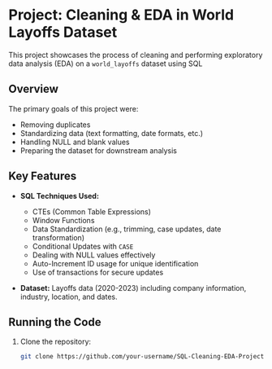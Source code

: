 # Project: Cleaning & EDA in World Layoffs Dataset

This project showcases the process of cleaning and performing exploratory data analysis (EDA) on a `world_layoffs` dataset using SQL

## Overview
The primary goals of this project were:
- Removing duplicates
- Standardizing data (text formatting, date formats, etc.)
- Handling NULL and blank values
- Preparing the dataset for downstream analysis

## Key Features
- **SQL Techniques Used:** 
  - CTEs (Common Table Expressions)
  - Window Functions
  - Data Standardization (e.g., trimming, case updates, date transformation)
  - Conditional Updates with `CASE`
  - Dealing with NULL values effectively
  - Auto-Increment ID usage for unique identification
  - Use of transactions for secure updates
  
- **Dataset:** Layoffs data (2020-2023) including company information, industry, location, and dates.

## Running the Code
1. Clone the repository:
   ```bash
   git clone https://github.com/your-username/SQL-Cleaning-EDA-Project.git
